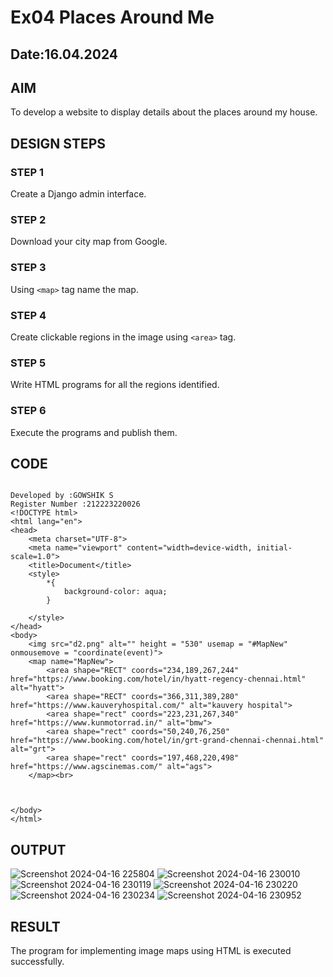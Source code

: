 # Ex04 Places Around Me
## Date:16.04.2024

## AIM
To develop a website to display details about the places around my house.

## DESIGN STEPS

### STEP 1
Create a Django admin interface.

### STEP 2
Download your city map from Google.

### STEP 3
Using ```<map>``` tag name the map.

### STEP 4
Create clickable regions in the image using ```<area>``` tag.

### STEP 5
Write HTML programs for all the regions identified.

### STEP 6
Execute the programs and publish them.

## CODE
```

Developed by :GOWSHIK S
Register Number :212223220026
<!DOCTYPE html>
<html lang="en">
<head>
    <meta charset="UTF-8">
    <meta name="viewport" content="width=device-width, initial-scale=1.0">
    <title>Document</title>
    <style>
        *{
            background-color: aqua;
        }
        
    </style>
</head>
<body>
    <img src="d2.png" alt="" height = "530" usemap = "#MapNew" onmousemove = "coordinate(event)">
    <map name="MapNew">
        <area shape="RECT" coords="234,189,267,244" href="https://www.booking.com/hotel/in/hyatt-regency-chennai.html" alt="hyatt">
        <area shape="RECT" coords="366,311,389,280" href="https://www.kauveryhospital.com/" alt="kauvery hospital">
        <area shape="rect" coords="223,231,267,340" href="https://www.kunmotorrad.in/" alt="bmw">
        <area shape="rect" coords="50,240,76,250" href="https://www.booking.com/hotel/in/grt-grand-chennai-chennai.html" alt="grt">
        <area shape="rect" coords="197,468,220,498" href="https://www.agscinemas.com/" alt="ags">
    </map><br>
    
    
   
</body>
</html>
```

## OUTPUT

![Screenshot 2024-04-16 225804](https://github.com/gowshik145/NearMe/assets/155086127/c99928af-9c0d-4516-ae02-07e6662520f9)
![Screenshot 2024-04-16 230010](https://github.com/gowshik145/NearMe/assets/155086127/3996a70c-5496-43be-8fe8-4ba486c84687)
![Screenshot 2024-04-16 230119](https://github.com/gowshik145/NearMe/assets/155086127/a36d43fa-580f-4157-a3f4-c39bc4a85b52)
![Screenshot 2024-04-16 230220](https://github.com/gowshik145/NearMe/assets/155086127/a7d7ad3f-1083-44e4-8066-fa08bf9edeb0)
![Screenshot 2024-04-16 230234](https://github.com/gowshik145/NearMe/assets/155086127/3effbc70-e87d-4717-92b6-bb39cb3fdf1c)
![Screenshot 2024-04-16 230952](https://github.com/gowshik145/NearMe/assets/155086127/38c8a9ac-0563-466e-b8d2-751c5c7891b5)









## RESULT
The program for implementing image maps using HTML is executed successfully.
